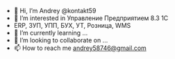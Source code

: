 - 👋 Hi, I’m Andrey @kontakt59
- 👀 I’m interested in Управление Предприятием 8.3 1С
- ERP, ЗУП, УПП, БУХ, УТ, Розница, WMS
- 🌱 I’m currently learning ...
- 💞️ I’m looking to collaborate on ...
- 📫 How to reach me andrey58746@gmail.com

<!---
kontakt59/kontakt59 is a ✨ special ✨ repository because its `README.md` (this file) appears on your GitHub profile.
You can click the Preview link to take a look at your changes.
--->
